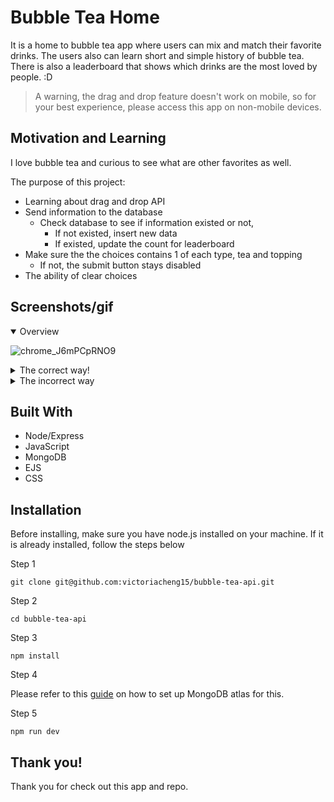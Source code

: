 # Bubble Tea Home

It is a home to bubble tea app where users can mix and match their favorite drinks. The users also can learn short and simple history of bubble tea. There is also a leaderboard that shows which drinks are the most loved by people. :D

> A warning, the drag and drop feature doesn't work on mobile, so for your best experience, please access this app on non-mobile devices. 

## Motivation and Learning

I love bubble tea and curious to see what are other favorites as well.

The purpose of this project:
- Learning about drag and drop API
- Send information to the database
  - Check database to see if information existed or not,
    - If not existed, insert new data
    - If existed, update the count for leaderboard
- Make sure the the choices contains 1 of each type, tea and topping
  - If not, the submit button stays disabled
- The ability of clear choices

## Screenshots/gif

<details open>
<summary>Overview</summary>

![chrome_J6mPCpRNO9](https://user-images.githubusercontent.com/35031228/176273667-153f92c3-9498-4926-8bcb-633254713fa6.gif)

</details>

<details>
<summary>The correct way!</summary>

![chrome_GSkpWjKabn](https://user-images.githubusercontent.com/35031228/176273490-272fbf1c-3dc6-404f-b11b-4c81e5a8ec51.gif)

</details>

<details>
<summary>The incorrect way</summary>

![chrome_xtVKmJRRaw](https://user-images.githubusercontent.com/35031228/176273227-57969054-d490-41e6-8234-59bb4617863a.gif)

</details>

## Built With

- Node/Express
- JavaScript 
- MongoDB
- EJS
- CSS

## Installation

Before installing, make sure you have node.js installed on your machine. If it is already installed, follow the steps below

Step 1
```
git clone git@github.com:victoriacheng15/bubble-tea-api.git
```

Step 2
```
cd bubble-tea-api
```

Step 3
```
npm install
```

Step 4

Please refer to this [guide](https://www.mongodb.com/basics/mongodb-atlas-tutorial) on how to set up MongoDB atlas for this.

Step 5

```
npm run dev
```


## Thank you!

Thank you for check out this app and repo. 
